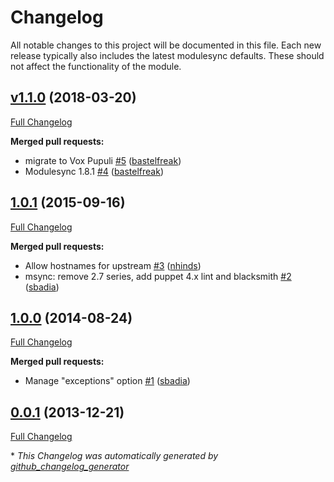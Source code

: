 # Changelog

All notable changes to this project will be documented in this file.
Each new release typically also includes the latest modulesync defaults.
These should not affect the functionality of the module.

## [v1.1.0](https://github.com/voxpupuli/puppet-allknowingdns/tree/v1.1.0) (2018-03-20)

[Full Changelog](https://github.com/voxpupuli/puppet-allknowingdns/compare/1.0.1...v1.1.0)

**Merged pull requests:**

- migrate to Vox Pupuli [\#5](https://github.com/voxpupuli/puppet-allknowingdns/pull/5) ([bastelfreak](https://github.com/bastelfreak))
- Modulesync 1.8.1 [\#4](https://github.com/voxpupuli/puppet-allknowingdns/pull/4) ([bastelfreak](https://github.com/bastelfreak))

## [1.0.1](https://github.com/voxpupuli/puppet-allknowingdns/tree/1.0.1) (2015-09-16)

[Full Changelog](https://github.com/voxpupuli/puppet-allknowingdns/compare/1.0.0...1.0.1)

**Merged pull requests:**

- Allow hostnames for upstream [\#3](https://github.com/voxpupuli/puppet-allknowingdns/pull/3) ([nhinds](https://github.com/nhinds))
- msync: remove 2.7 series, add puppet 4.x lint and blacksmith [\#2](https://github.com/voxpupuli/puppet-allknowingdns/pull/2) ([sbadia](https://github.com/sbadia))

## [1.0.0](https://github.com/voxpupuli/puppet-allknowingdns/tree/1.0.0) (2014-08-24)

[Full Changelog](https://github.com/voxpupuli/puppet-allknowingdns/compare/0.0.1...1.0.0)

**Merged pull requests:**

- Manage "exceptions" option [\#1](https://github.com/voxpupuli/puppet-allknowingdns/pull/1) ([sbadia](https://github.com/sbadia))

## [0.0.1](https://github.com/voxpupuli/puppet-allknowingdns/tree/0.0.1) (2013-12-21)

[Full Changelog](https://github.com/voxpupuli/puppet-allknowingdns/compare/f121253d22044bd9a036483058c94fbf575c2478...0.0.1)



\* *This Changelog was automatically generated by [github_changelog_generator](https://github.com/skywinder/Github-Changelog-Generator)*
